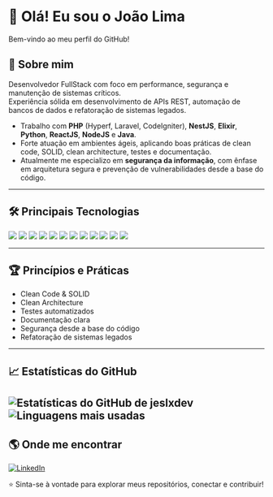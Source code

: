 # 👋 Olá! Eu sou o João Lima

Bem-vindo ao meu perfil do GitHub!  

## 🚀 Sobre mim

Desenvolvedor FullStack com foco em performance, segurança e manutenção de sistemas críticos.  
Experiência sólida em desenvolvimento de APIs REST, automação de bancos de dados e refatoração de sistemas legados.

- Trabalho com **PHP** (Hyperf, Laravel, CodeIgniter), **NestJS**, **Elixir**, **Python**, **ReactJS**, **NodeJS** e **Java**.
- Forte atuação em ambientes ágeis, aplicando boas práticas de clean code, SOLID, clean architecture, testes e documentação.
- Atualmente me especializo em **segurança da informação**, com ênfase em arquitetura segura e prevenção de vulnerabilidades desde a base do código.

---

## 🛠️ Principais Tecnologias

<div>
  <img src="https://img.shields.io/badge/PHP-777BB4?style=for-the-badge&logo=php&logoColor=white"/>
  <img src="https://img.shields.io/badge/Laravel-FF2D20?style=for-the-badge&logo=laravel&logoColor=white"/>
  <img src="https://img.shields.io/badge/Hyperf-FF5959?style=for-the-badge&logo=php&logoColor=white"/>
  <img src="https://img.shields.io/badge/CodeIgniter-EF4223?style=for-the-badge&logo=codeigniter&logoColor=white"/>
  <img src="https://img.shields.io/badge/React-20232A?style=for-the-badge&logo=react&logoColor=61DAFB"/>
  <img src="https://img.shields.io/badge/React_Native-20232A?style=for-the-badge&logo=react&logoColor=61DAFB"/>
  <img src="https://img.shields.io/badge/Node.js-339933?style=for-the-badge&logo=nodedotjs&logoColor=white"/>
  <img src="https://img.shields.io/badge/NestJS-E0234E?style=for-the-badge&logo=nestjs&logoColor=white"/>
  <img src="https://img.shields.io/badge/Python-3776AB?style=for-the-badge&logo=python&logoColor=white"/>
  <img src="https://img.shields.io/badge/.NET-512BD4?style=for-the-badge&logo=dotnet&logoColor=white"/>
  <img src="https://img.shields.io/badge/Java-007396?style=for-the-badge&logo=java&logoColor=white"/>
  <img src="https://img.shields.io/badge/Elixir-4B275F?style=for-the-badge&logo=elixir&logoColor=white"/>
</div>

---

## 🏆 Princípios e Práticas

- Clean Code & SOLID  
- Clean Architecture  
- Testes automatizados  
- Documentação clara  
- Segurança desde a base do código  
- Refatoração de sistemas legados

---
## 📈 Estatísticas do GitHub
![Estatísticas do GitHub de jeslxdev](https://github-readme-stats.vercel.app/api?username=jeslxdev&show_icons=true&theme=radical)
![Linguagens mais usadas](https://github-readme-stats.vercel.app/api/top-langs/?username=jeslxdev&layout=compact&theme=radical)
---
## 🌎 Onde me encontrar

[![LinkedIn](https://img.shields.io/badge/-LinkedIn-blue?style=flat-square&logo=linkedin)]([https://www.linkedin.com/in/seu-usuario](https://www.linkedin.com/in/joao-emanuel-752778174/))  


⭐️ Sinta-se à vontade para explorar meus repositórios, conectar e contribuir!
